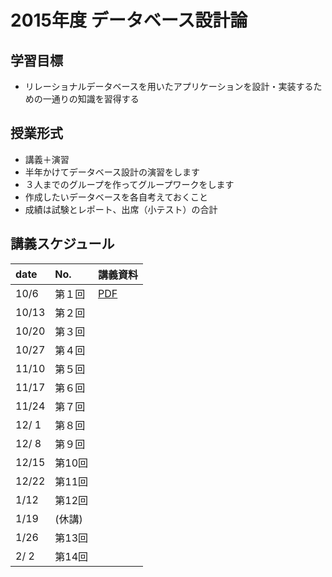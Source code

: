2015年度 データベース設計論
====

## 学習目標
* リレーショナルデータベースを用いたアプリケーションを設計・実装するための一通りの知識を習得する

## 授業形式
* 講義＋演習
* 半年かけてデータベース設計の演習をします
 * ３人までのグループを作ってグループワークをします
 * 作成したいデータベースを各自考えておくこと
* 成績は試験とレポート、出席（小テスト）の合計

## 講義スケジュール

| date  | No. | 講義資料 |
|:------|:----|:--------|
| 10/6  | 第１回 |[PDF](pdf/1st.pdf)|
| 10/13 | 第２回 | |
| 10/20 | 第３回 | |
| 10/27 | 第４回 | |
| 11/10 | 第５回 | |
| 11/17 | 第６回 | |
| 11/24 | 第７回 | |
| 12/ 1 | 第８回 | |
| 12/ 8 | 第９回 | |
| 12/15 | 第10回 | |
| 12/22 | 第11回 | |
|  1/12 | 第12回 | |
|  1/19 | (休講) | |
|  1/26 | 第13回 | |
|  2/ 2 | 第14回 | |

